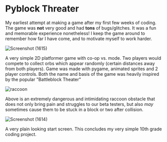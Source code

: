 # Pyblock Threater

My earliest attempt at making a game after my first few weeks of coding. The game was **not** very good and had **tons** of bugs/glitches. 
It was a fun and memorable experience nonetheless! I keep the game around to remember how far I have come, and to motivate myself to work harder. 

![Screenshot (1615)](https://user-images.githubusercontent.com/48864969/122491208-8f950080-cfb1-11eb-8a53-fa13d93e2b6d.png)

A very simple 2D platformer game with co-op vs. mode. Two players would compete to collect orbs which appear randomly (certain distances away from both players). Game was made with pygame, animated sprites and 2 player controls. Both the name and basis of the game was heavily inspired by the popular "Battleblock Theater"  

![raccoon](https://user-images.githubusercontent.com/48864969/122491794-a38d3200-cfb2-11eb-9ea8-12114d843b79.PNG)

Above is an extremely dangerous and intimidating raccoon obstacle that does not only bring pain and struggles to our beta testers, but also *may* sometimes cause them to be stuck in a block or two after collision. 

![Screenshot (1614)](https://user-images.githubusercontent.com/48864969/122491968-f36bf900-cfb2-11eb-9bc8-e61939432e9f.png)

A very plain looking start screen. 
This concludes my very simple 10th grade coding project. 
